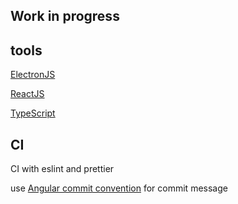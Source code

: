 ## Work in progress

## tools

[ElectronJS](https://www.electronjs.org/docs)

[ReactJS](https://reactjs.org/docs/getting-started.html)

[TypeScript](https://www.typescriptlang.org/docs/home.html)

## CI

CI with eslint and prettier

use [Angular commit convention](https://docs.google.com/document/d/1QrDFcIiPjSLDn3EL15IJygNPiHORgU1_OOAqWjiDU5Y/edit#) for commit message
